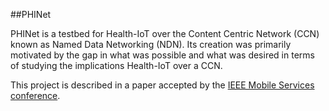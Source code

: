 ##PHINet

PHINet is a testbed for Health-IoT over the Content Centric Network (CCN) known as Named Data Networking (NDN). Its creation was primarily motivated by the gap in what was possible and what was desired in terms of studying the implications Health-IoT over a CCN.

This project is described in a paper accepted by the [IEEE Mobile Services conference](http://ieeexplore.ieee.org/document/7226713/).

